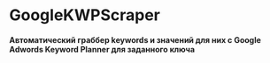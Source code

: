 # GoogleKWPScraper

#### Автоматический граббер keywords и значений для них с Google Adwords Keyword Planner для заданного ключа
